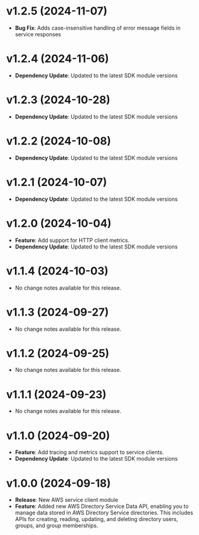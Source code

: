 # v1.2.5 (2024-11-07)

* **Bug Fix**: Adds case-insensitive handling of error message fields in service responses

# v1.2.4 (2024-11-06)

* **Dependency Update**: Updated to the latest SDK module versions

# v1.2.3 (2024-10-28)

* **Dependency Update**: Updated to the latest SDK module versions

# v1.2.2 (2024-10-08)

* **Dependency Update**: Updated to the latest SDK module versions

# v1.2.1 (2024-10-07)

* **Dependency Update**: Updated to the latest SDK module versions

# v1.2.0 (2024-10-04)

* **Feature**: Add support for HTTP client metrics.
* **Dependency Update**: Updated to the latest SDK module versions

# v1.1.4 (2024-10-03)

* No change notes available for this release.

# v1.1.3 (2024-09-27)

* No change notes available for this release.

# v1.1.2 (2024-09-25)

* No change notes available for this release.

# v1.1.1 (2024-09-23)

* No change notes available for this release.

# v1.1.0 (2024-09-20)

* **Feature**: Add tracing and metrics support to service clients.
* **Dependency Update**: Updated to the latest SDK module versions

# v1.0.0 (2024-09-18)

* **Release**: New AWS service client module
* **Feature**: Added new AWS Directory Service Data API, enabling you to manage data stored in AWS Directory Service directories. This includes APIs for creating, reading, updating, and deleting directory users, groups, and group memberships.

